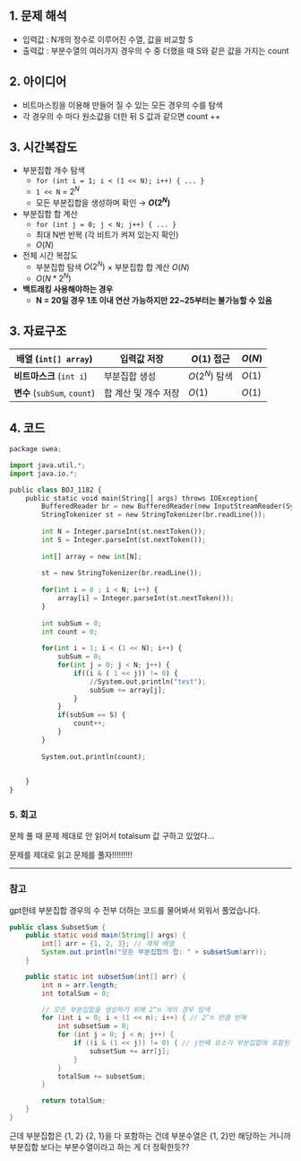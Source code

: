 ## 1. 문제 해석 

- 입력값 : N개의 정수로 이루어진 수열, 값을 비교할 S
- 출력값 : 부분수열의 여러가지 경우의 수 중 더했을 때 S와 같은 값을 가지는 count

## 2. 아이디어

- 비트마스킹을 이용해 만들어 질 수 있는 모든 경우의 수를 탐색
- 각 경우의 수 마다 원소값을 더한 뒤 S 값과 같으면 count ++

## 3. 시간복잡도

- 부분집합 개수 탐색
    - `for (int i = 1; i < (1 << N); i++) { ... }`
    - `1 << N` = $2^N$
    - 모든 부분집합을 생성하며 확인 → **$O(2^N)$**
- 부분집합 합 계산
    - `for (int j = 0; j < N; j++) { ... }`
    - 최대 N번 반복 (각 비트가 켜져 있는지 확인)
    - $O(N)$
- 전체 시간 복잡도
    - 부분집합 탐색 $O(2^N)$ × 부분집합 합 계산 $O(N)$
    - $O( N * 2^N)$
- **백트래킹 사용해야하는 경우**
    - **N = 20일 경우 1초 이내 연산 가능하지만 22~25부터는 불가능할 수 있음**

## 3. 자료구조

| **배열** (`int[] array`) | 입력값 저장 | $O(1)$ 접근 | $O(N)$ |
| --- | --- | --- | --- |
| **비트마스크** (`int i`) | 부분집합 생성 | $O(2^N)$ 탐색 | $O(1)$ |
| **변수** (`subSum`, `count`) | 합 계산 및 개수 저장 | $O(1)$ | $O(1)$ |

## 4. 코드

```python
package swea;

import java.util.*;
import java.io.*;

public class BOJ_1182 {
	public static void main(String[] args) throws IOException{
		BufferedReader br = new BufferedReader(new InputStreamReader(System.in));
		StringTokenizer st = new StringTokenizer(br.readLine());
		
		int N = Integer.parseInt(st.nextToken());
		int S = Integer.parseInt(st.nextToken());
		
		int[] array = new int[N];
		
		st = new StringTokenizer(br.readLine());
		
		for(int i = 0 ; i < N; i++) {
			array[i] = Integer.parseInt(st.nextToken());
		}
		
		int subSum = 0;
		int count = 0;
		
		for(int i = 1; i < (1 << N); i++) {
			subSum = 0;
			for(int j = 0; j < N; j++) {
				if((i & ( 1 << j)) != 0) {
					//System.out.println("test");
					subSum += array[j];
				}
			}
			if(subSum == S) {
				count++;
			}
		}
		
		System.out.println(count);
		
		
	}
}

```

### 5. 회고

문제 풀 때 문제 제대로 안 읽어서 totalsum 값 구하고 있었다…

문제를 제대로 읽고 문제를 풀자!!!!!!!!!

---

### 참고

gpt한테 부분집합 경우의 수 전부 더하는 코드를 물어봐서 외워서 풀었습니다.

```java
public class SubsetSum {
    public static void main(String[] args) {
        int[] arr = {1, 2, 3}; // 예제 배열
        System.out.println("모든 부분집합의 합: " + subsetSum(arr));
    }

    public static int subsetSum(int[] arr) {
        int n = arr.length;
        int totalSum = 0;

        // 모든 부분집합을 생성하기 위해 2^n 개의 경우 탐색
        for (int i = 0; i < (1 << n); i++) { // 2^n 만큼 반복
            int subsetSum = 0;
            for (int j = 0; j < n; j++) {
                if ((i & (1 << j)) != 0) { // j번째 요소가 부분집합에 포함된 경우
                    subsetSum += arr[j];
                }
            }
            totalSum += subsetSum;
        }

        return totalSum;
    }
}
```

근데 부분집합은 {1, 2} {2, 1}을 다 포함하는 건데 부분수열은 {1, 2}만 해당하는 거니까 부분집합 보다는 부분수열이라고 하는 게 더 정확한듯??
